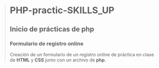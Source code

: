 > # PHP-practic-SKILLS_UP
> ## Inicio de prácticas de php
> ### Formulario de registro online
> Creación de un formulario de un registro online de práctica en clase de **HTML** y **CSS** junto con un archivo de **php**.